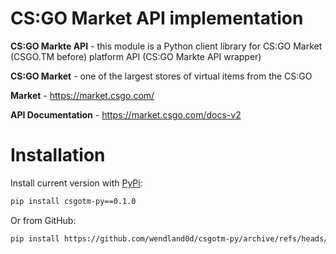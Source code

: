 # CS:GO Market API implementation
**CS:GO Markte API** - this module is a Python client library for CS:GO Market (CSGO.TM before) platform API (CS:GO Markte API wrapper)

**CS:GO Market** - one of the largest stores of virtual items from the CS:GO

**Market** - https://market.csgo.com/

**API Documentation** - https://market.csgo.com/docs-v2

# Installation

Install current version with [PyPi]():

```bash
pip install csgotm-py==0.1.0
```


Or from GitHub:

```bash
pip install https://github.com/wendland0d/csgotm-py/archive/refs/heads/main.zip
```